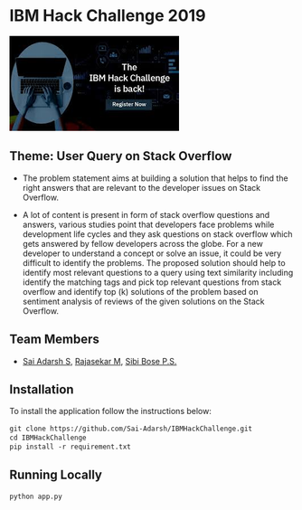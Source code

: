 # IBM Hack Challenge 2019

![img alt](images/download.jpg)

## Theme: User Query on Stack Overflow 
* The problem statement aims at building a solution that helps to find the right answers that are relevant to the developer issues on Stack Overflow.

* A lot of content is present in form of stack overflow questions and answers, various studies point that developers face problems while development life cycles and they ask questions on stack overflow which gets answered by fellow developers across the globe. For a new developer to understand a concept or solve an issue, it could be very difficult to identify the problems. The proposed solution should help to identify most relevant questions to a query using text similarity including identify the matching tags and pick top relevant questions from stack overflow and identify top (k) solutions of the problem based on sentiment analysis of reviews of the given solutions on the Stack Overflow.

## Team Members
* [Sai Adarsh S](https://LINkedin.com/in/sai-adarsh/), [Rajasekar M](https://www.linkedin.com/in/rajasekar1999), [Sibi Bose P.S.](https://www.linkedin.com/in/sibi-bose-8683b6150/)

## Installation
To install the application follow the instructions below:

	git clone https://github.com/Sai-Adarsh/IBMHackChallenge.git
	cd IBMHackChallenge
	pip install -r requirement.txt

## Running Locally	
	python app.py
	
